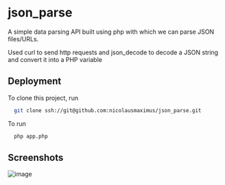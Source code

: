 # json_parse

A simple data parsing API built using php with which we can parse JSON files/URLs.
 

 Used curl to send http requests and json_decode to decode a JSON string and convert it into a PHP variable
## Deployment

To clone this project, run

```bash
  git clone ssh://git@github.com:nicolausmaximus/json_parse.git
```

To run
```bash
  php app.php
```

## Screenshots

![image](https://user-images.githubusercontent.com/63350417/148687236-58e76efd-2494-45a2-a50c-3c7f3e280d23.png)
